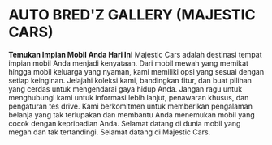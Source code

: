 # AUTO BRED'Z GALLERY (MAJESTIC CARS)

**Temukan Impian Mobil Anda Hari Ini**
Majestic Cars adalah destinasi tempat impian mobil Anda menjadi kenyataan. Dari mobil mewah yang memikat hingga mobil keluarga yang nyaman, kami memiliki opsi yang sesuai dengan setiap keinginan. Jelajahi koleksi kami, bandingkan fitur, dan buat pilihan yang cerdas untuk mengendarai gaya hidup Anda.
Jangan ragu untuk menghubungi kami untuk informasi lebih lanjut, penawaran khusus, dan pengaturan tes drive. Kami berkomitmen untuk memberikan pengalaman belanja yang tak terlupakan dan membantu Anda menemukan mobil yang cocok dengan kepribadian Anda.
Selamat datang di dunia mobil yang megah dan tak tertandingi. Selamat datang di Majestic Cars.




